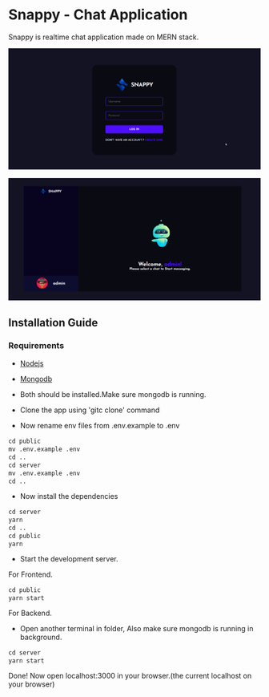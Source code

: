 # Snappy - Chat Application 
Snappy is realtime chat application made on MERN stack.


![login page](./images/snappy_login.png)

![home page](./images/snappy.png)

## Installation Guide

### Requirements
- [Nodejs](https://nodejs.org/en/download)
- [Mongodb](https://www.mongodb.com/docs/manual/administration/install-community/)

- Both should be installed.Make sure mongodb is running.
- Clone the app using 'gitc clone' command
- Now rename env files from .env.example to .env
```shell
cd public
mv .env.example .env
cd ..
cd server
mv .env.example .env
cd ..
```

- Now install the dependencies
```shell
cd server
yarn
cd ..
cd public
yarn
```
- Start the development server.

For Frontend.
```shell
cd public
yarn start
```
For Backend.

- Open another terminal in folder, Also make sure mongodb is running in background.
```shell
cd server
yarn start
```

Done! Now open localhost:3000 in your browser.(the current localhost on your browser)
